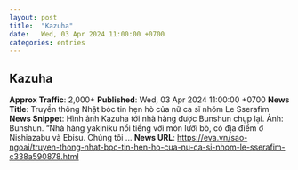 ```yaml
---
layout: post
title:  "Kazuha"
date:   Wed, 03 Apr 2024 11:00:00 +0700
categories: entries
---
```

## Kazuha
**Approx Traffic**: 2,000+
**Published**: Wed, 03 Apr 2024 11:00:00 +0700
**News Title**: Truyền thông Nhật bóc tin hẹn hò của nữ ca sĩ nhóm Le Sserafim
**News Snippet**: Hình ảnh Kazuha tới nhà hàng được Bunshun chụp lại. Ảnh: Bunshun. “Nhà hàng yakiniku nổi tiếng với món lưỡi bò, có địa điểm ở Nishiazabu và Ebisu. Chúng tôi&nbsp;...
**News URL**: https://eva.vn/sao-ngoai/truyen-thong-nhat-boc-tin-hen-ho-cua-nu-ca-si-nhom-le-sserafim-c338a590878.html
